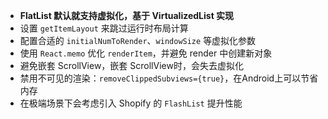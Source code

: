 - **FlatList 默认就支持虚拟化，基于 VirtualizedList 实现**
- 设置 `getItemLayout` 来跳过运行时布局计算
- 配置合适的 `initialNumToRender`、`windowSize` 等虚拟化参数
- 使用 `React.memo` 优化 `renderItem`，并避免 render 中创建新对象
- 避免嵌套 ScrollView，嵌套 ScrollView时，会失去虚拟化
- 禁用不可见的渲染：`removeClippedSubviews={true}`，在Android上可以节省内存
- 在极端场景下会考虑引入 Shopify 的 `FlashList` 提升性能